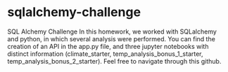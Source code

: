 # sqlalchemy-challenge
SQL Alchemy Challenge
In this homework, we worked with SQLalchemy and python, in which several analysis were performed. 
You can find the creation of an API in the app.py file, and three jupyter notebooks with distinct information (climate_starter, temp_analysis_bonus_1_starter,
temp_analysis_bonus_2_starter). Feel free to navigate through this github.
